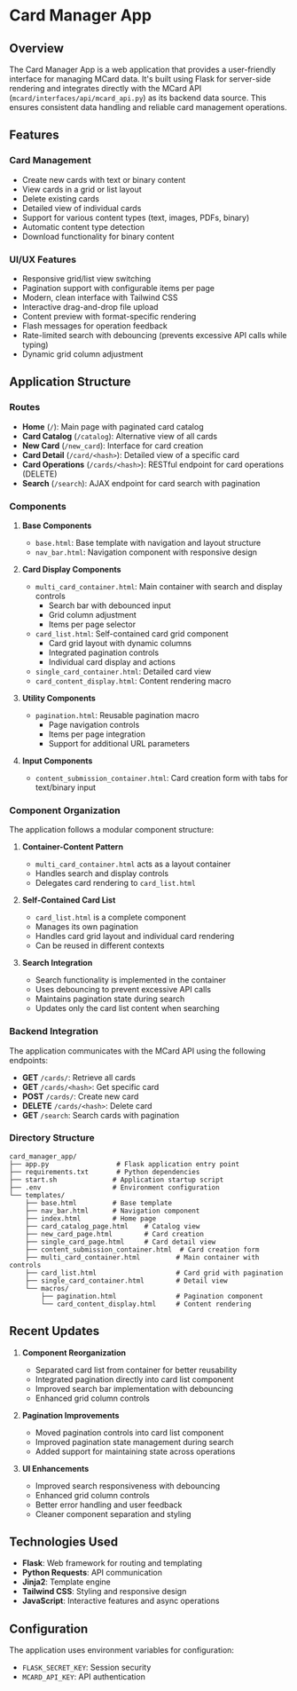 # Card Manager App

## Overview
The Card Manager App is a web application that provides a user-friendly interface for managing MCard data. It's built using Flask for server-side rendering and integrates directly with the MCard API (`mcard/interfaces/api/mcard_api.py`) as its backend data source. This ensures consistent data handling and reliable card management operations.

## Features

### Card Management
- Create new cards with text or binary content
- View cards in a grid or list layout
- Delete existing cards
- Detailed view of individual cards
- Support for various content types (text, images, PDFs, binary)
- Automatic content type detection
- Download functionality for binary content

### UI/UX Features
- Responsive grid/list view switching
- Pagination support with configurable items per page
- Modern, clean interface with Tailwind CSS
- Interactive drag-and-drop file upload
- Content preview with format-specific rendering
- Flash messages for operation feedback
- Rate-limited search with debouncing (prevents excessive API calls while typing)
- Dynamic grid column adjustment

## Application Structure

### Routes
- **Home** (`/`): Main page with paginated card catalog
- **Card Catalog** (`/catalog`): Alternative view of all cards
- **New Card** (`/new_card`): Interface for card creation
- **Card Detail** (`/card/<hash>`): Detailed view of a specific card
- **Card Operations** (`/cards/<hash>`): RESTful endpoint for card operations (DELETE)
- **Search** (`/search`): AJAX endpoint for card search with pagination

### Components
1. **Base Components**
   - `base.html`: Base template with navigation and layout structure
   - `nav_bar.html`: Navigation component with responsive design

2. **Card Display Components**
   - `multi_card_container.html`: Main container with search and display controls
     - Search bar with debounced input
     - Grid column adjustment
     - Items per page selector
   - `card_list.html`: Self-contained card grid component
     - Card grid layout with dynamic columns
     - Integrated pagination controls
     - Individual card display and actions
   - `single_card_container.html`: Detailed card view
   - `card_content_display.html`: Content rendering macro

3. **Utility Components**
   - `pagination.html`: Reusable pagination macro
     - Page navigation controls
     - Items per page integration
     - Support for additional URL parameters

4. **Input Components**
   - `content_submission_container.html`: Card creation form with tabs for text/binary input

### Component Organization
The application follows a modular component structure:

1. **Container-Content Pattern**
   - `multi_card_container.html` acts as a layout container
   - Handles search and display controls
   - Delegates card rendering to `card_list.html`

2. **Self-Contained Card List**
   - `card_list.html` is a complete component
   - Manages its own pagination
   - Handles card grid layout and individual card rendering
   - Can be reused in different contexts

3. **Search Integration**
   - Search functionality is implemented in the container
   - Uses debouncing to prevent excessive API calls
   - Maintains pagination state during search
   - Updates only the card list content when searching

### Backend Integration
The application communicates with the MCard API using the following endpoints:
- **GET** `/cards/`: Retrieve all cards
- **GET** `/cards/<hash>`: Get specific card
- **POST** `/cards/`: Create new card
- **DELETE** `/cards/<hash>`: Delete card
- **GET** `/search`: Search cards with pagination

### Directory Structure
```
card_manager_app/
├── app.py                 # Flask application entry point
├── requirements.txt       # Python dependencies
├── start.sh              # Application startup script
├── .env                  # Environment configuration
└── templates/
    ├── base.html         # Base template
    ├── nav_bar.html      # Navigation component
    ├── index.html        # Home page
    ├── card_catalog_page.html    # Catalog view
    ├── new_card_page.html        # Card creation
    ├── single_card_page.html     # Card detail view
    ├── content_submission_container.html  # Card creation form
    ├── multi_card_container.html         # Main container with controls
    ├── card_list.html                    # Card grid with pagination
    ├── single_card_container.html        # Detail view
    └── macros/
        ├── pagination.html               # Pagination component
        └── card_content_display.html     # Content rendering
```

## Recent Updates

1. **Component Reorganization**
   - Separated card list from container for better reusability
   - Integrated pagination directly into card list component
   - Improved search bar implementation with debouncing
   - Enhanced grid column controls

2. **Pagination Improvements**
   - Moved pagination controls into card list component
   - Improved pagination state management during search
   - Added support for maintaining state across operations

3. **UI Enhancements**
   - Improved search responsiveness with debouncing
   - Enhanced grid column controls
   - Better error handling and user feedback
   - Cleaner component separation and styling

## Technologies Used
- **Flask**: Web framework for routing and templating
- **Python Requests**: API communication
- **Jinja2**: Template engine
- **Tailwind CSS**: Styling and responsive design
- **JavaScript**: Interactive features and async operations

## Configuration
The application uses environment variables for configuration:
- `FLASK_SECRET_KEY`: Session security
- `MCARD_API_KEY`: API authentication
